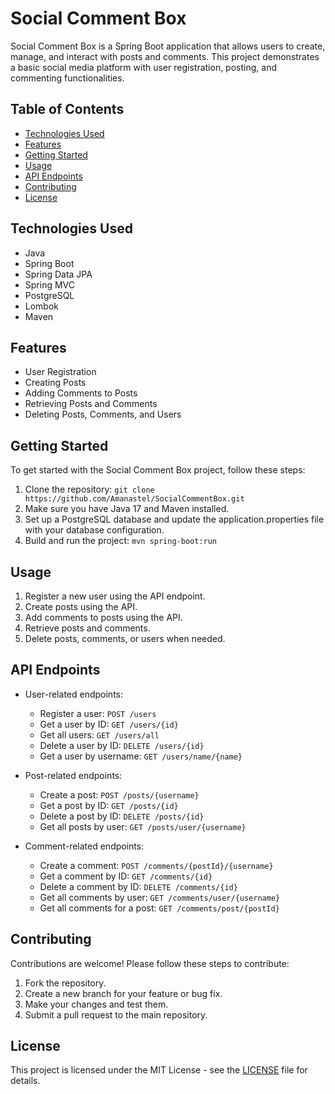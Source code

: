 # Social Comment Box

Social Comment Box is a Spring Boot application that allows users to create, manage, and interact with posts and comments. This project demonstrates a basic social media platform with user registration, posting, and commenting functionalities.

## Table of Contents

- [Technologies Used](#technologies-used)
- [Features](#features)
- [Getting Started](#getting-started)
- [Usage](#usage)
- [API Endpoints](#api-endpoints)
- [Contributing](#contributing)
- [License](#license)

## Technologies Used

- Java
- Spring Boot
- Spring Data JPA
- Spring MVC
- PostgreSQL
- Lombok
- Maven

## Features

- User Registration
- Creating Posts
- Adding Comments to Posts
- Retrieving Posts and Comments
- Deleting Posts, Comments, and Users

## Getting Started

To get started with the Social Comment Box project, follow these steps:

1. Clone the repository: `git clone https://github.com/Amanastel/SocialCommentBox.git`
2. Make sure you have Java 17 and Maven installed.
3. Set up a PostgreSQL database and update the application.properties file with your database configuration.
4. Build and run the project: `mvn spring-boot:run`

## Usage

1. Register a new user using the API endpoint.
2. Create posts using the API.
3. Add comments to posts using the API.
4. Retrieve posts and comments.
5. Delete posts, comments, or users when needed.

## API Endpoints

- User-related endpoints:
  - Register a user: `POST /users`
  - Get a user by ID: `GET /users/{id}`
  - Get all users: `GET /users/all`
  - Delete a user by ID: `DELETE /users/{id}`
  - Get a user by username: `GET /users/name/{name}`

- Post-related endpoints:
  - Create a post: `POST /posts/{username}`
  - Get a post by ID: `GET /posts/{id}`
  - Delete a post by ID: `DELETE /posts/{id}`
  - Get all posts by user: `GET /posts/user/{username}`

- Comment-related endpoints:
  - Create a comment: `POST /comments/{postId}/{username}`
  - Get a comment by ID: `GET /comments/{id}`
  - Delete a comment by ID: `DELETE /comments/{id}`
  - Get all comments by user: `GET /comments/user/{username}`
  - Get all comments for a post: `GET /comments/post/{postId}`

## Contributing

Contributions are welcome! Please follow these steps to contribute:

1. Fork the repository.
2. Create a new branch for your feature or bug fix.
3. Make your changes and test them.
4. Submit a pull request to the main repository.

## License

This project is licensed under the MIT License - see the [LICENSE](LICENSE) file for details.
